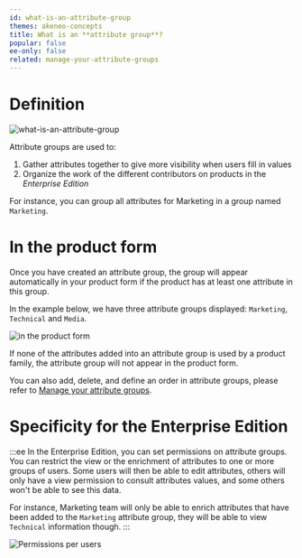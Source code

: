 ```yaml
---
id: what-is-an-attribute-group
themes: akeneo-concepts
title: What is an **attribute group**?
popular: false
ee-only: false
related: manage-your-attribute-groups
---
```


# Definition

![what-is-an-attribute-group](../img/Settings_What-is-an-attribute-group.svg)

Attribute groups are used to:
1. Gather attributes together to give more visibility when users fill in values
1. Organize the work of the different contributors on products in the *Enterprise Edition*

For instance, you can group all attributes for Marketing in a group named `Marketing`.

# In the product form

Once you have created an attribute group, the group will appear automatically in your product form if the product has at least one attribute in this group.

In the example below, we have three attribute groups displayed: `Marketing`, `Technical` and `Media`.

![in the product form](../img/Products_ExampleofAttributeGroups.gif)

If none of the attributes added into an attribute group is used by a product family, the attribute group will not appear in the product form.

You can also add, delete, and define an order in attribute groups, please refer to [Manage your attribute groups](/articles/manage-your-attribute-groups.html).

# Specificity for the Enterprise Edition

:::ee
In the Enterprise Edition, you can set permissions on attribute groups. You can restrict the view or the enrichment of attributes to one or more groups of users. Some users will then be able to edit attributes, others will only have a view permission to consult attributes values, and some others won't be able to see this data.

For instance, Marketing team will only be able to enrich attributes that have been added to the `Marketing` attribute group, they will be able to view `Technical` information though.
:::

![Permissions per users](../img/Settings_PermissionsOnAttributeGroups.png)
